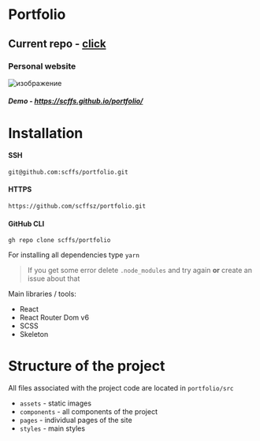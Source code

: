 # Portfolio
## Current repo - [click](https://github.com/scffsz/portfoliovite)
### Personal website

![изображение](https://user-images.githubusercontent.com/67464545/221889929-46ce50bd-8d51-4b85-afd4-4347ff05bec9.png)

##### Demo - https://scffs.github.io/portfolio/

# Installation

#### SSH
```
git@github.com:scffs/portfolio.git
```
#### HTTPS
```
https://github.com/scffsz/portfolio.git
```
#### GitHub CLI
```
gh repo clone scffs/portfolio
```
For installing all dependencies type `yarn`
> If you get some error delete `.node_modules` and try again **or** create an issue about that


Main libraries / tools:
+ React
+ React Router Dom v6
+ SCSS
+ Skeleton

# Structure of the project
All files associated with the project code are located in `portfolio/src`
+ `assets` - static images
+ `components` - all components of the project
+ `pages` - individual pages of the site
+ `styles` - main styles
